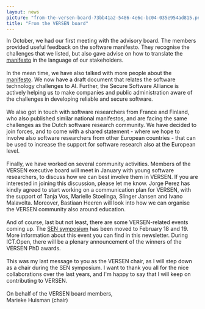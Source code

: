 ```yaml
---
layout: news
picture: "from-the-versen-board-73bb41a2-5486-4e6c-bc04-035e954ad815.png"
title: "From the VERSEN board"
---
```


<p>
<style type="text/css"><!--td {border: 1px solid #ccc;}br {mso-data-placement:same-cell;}-->
</style>
In October, we had our first meeting with the advisory board. The members provided useful feedback on the software manifesto. They recognise the challenges that we listed, but also gave advise on how to translate the <a href="https://versen.nl/contents/manifesto">manifesto</a> in the language of our stakeholders.<br />
<br />
In the mean time, we have also talked with more people about the <a href="https://versen.nl/contents/manifesto">manifesto</a>. We now have a draft document that relates the software technology challenges to AI. Further, the Secure Software Alliance is actively helping us to make companies and public administration aware of the challenges in developing reliable and secure software.<br />
<br />
We also got in touch with software researchers from France and Finland, who also published similar national manifestos, and are facing the same challenges as the Dutch software research community. We have decided to join forces, and to come with a shared statement - where we hope to involve also software researchers from other European countries - that can be used to increase the support for software research also at the European level.<br />
<br />
Finally, we have worked on several community activities. Members of the VERSEN executive board will meet in January with young software researchers, to discuss how we can best involve them in VERSEN. If you are interested in joining this discussion, please let me know. Jorge Perez has kindly agreed to start working on a communication plan for VERSEN, with the support of Tanja Vos, Marielle Stoelinga, Slinger Jansen and Ivano Malavolta. Moreover, Bastiaan Heeren will look into how we can organise the VERSEN community also around education.<br />
<br />
And of course, last but not least, there are some VERSEN-related events coming up. The <a href="http://www.sen-symposium.nl/">SEN symposium</a> has been moved to February 18 and 19. More information about this event you can find in this newsletter. During ICT.Open, there will be a plenary announcement of the winners of the VERSEN PhD awards.<br />
<br />
This was my last message to you as the VERSEN chair, as I will step down as a chair during the SEN symposium. I want to thank you all for the nice collaborations over the last years, and I&#39;m happy to say that I will keep on contributing to VERSEN.<br />
<br />
On behalf of the VERSEN board members,<br />
Marieke Huisman (chair)</p>

		